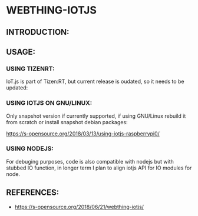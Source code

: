 # WEBTHING-IOTJS #


## INTRODUCTION: ##


## USAGE: ##


### USING TIZENRT: ###

IoT.js is part of Tizen:RT, but current release is oudated, 
so it needs to be updated:


### USING IOTJS ON GNU/LINUX: ###

Only snapshot version if currently supported, 
if using GNU/Linux rebuild it from scratch or install snapshot debian packages:

https://s-opensource.org/2018/03/13/using-iotjs-raspberrypi0/


### USING NODEJS: ###

For debuging purposes, code is also compatible with nodejs but with stubbed IO function,
in longer term I plan to align iotjs API for IO modules for node.


## REFERENCES: ##

* https://s-opensource.org/2018/06/21/webthing-iotjs/
